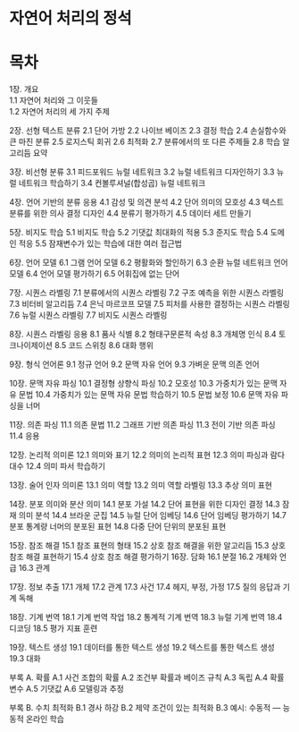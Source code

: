 # 자연어 처리의 정석

# 목차
1장. 개요  
1.1 자연어 처리와 그 이웃들  
1.2 자연어 처리의 세 가지 주제  

2장. 선형 텍스트 분류
2.1 단어 가방
2.2 나이브 베이즈
2.3 결정 학습
2.4 손실함수와 큰 마진 분류
2.5 로지스틱 회귀
2.6 최적화
2.7 분류에서의 또 다른 주제들
2.8 학습 알고리듬 요약

3장. 비선형 분류
3.1 피드포워드 뉴럴 네트워크
3.2 뉴럴 네트워크 디자인하기
3.3 뉴럴 네트워크 학습하기
3.4 컨볼루셔널(합성곱) 뉴럴 네트워크

4장. 언어 기반의 분류 응용
4.1 감성 및 의견 분석
4.2 단어 의미의 모호성
4.3 텍스트 분류를 위한 의사 결정 디자인
4.4 분류기 평가하기
4.5 데이터 세트 만들기

5장. 비지도 학습
5.1 비지도 학습
5.2 기댓값 최대화의 적용
5.3 준지도 학습
5.4 도메인 적응
5.5 잠재변수가 있는 학습에 대한 여러 접근법

6장. 언어 모델
6.1 그램 언어 모델
6.2 평활화와 할인하기
6.3 순환 뉴럴 네트워크 언어 모델
6.4 언어 모델 평가하기
6.5 어휘집에 없는 단어

7장. 시퀀스 라벨링
7.1 분류에서의 시퀀스 라벨링
7.2 구조 예측을 위한 시퀀스 라벨링
7.3 비터비 알고리듬
7.4 은닉 마르코프 모델
7.5 피처를 사용한 결정하는 시퀀스 라벨링
7.6 뉴럴 시퀀스 라벨링
7.7 비지도 시퀀스 라벨링

8장. 시퀀스 라벨링 응용
8.1 품사 식별
8.2 형태구문론적 속성
8.3 개체명 인식
8.4 토크나이제이션
8.5 코드 스위칭
8.6 대화 행위

9장. 형식 언어론
9.1 정규 언어
9.2 문맥 자유 언어
9.3 가벼운 문맥 의존 언어

10장. 문맥 자유 파싱
10.1 결정형 상향식 파싱
10.2 모호성
10.3 가중치가 있는 문맥 자유 문법
10.4 가중치가 있는 문맥 자유 문법 학습하기
10.5 문법 보정
10.6 문맥 자유 파싱을 너머

11장. 의존 파싱
11.1 의존 문법
11.2 그래프 기반 의존 파싱
11.3 전이 기반 의존 파싱
11.4 응용

12장. 논리적 의미론
12.1 의미와 표기
12.2 의미의 논리적 표현
12.3 의미 파싱과 람다 대수
12.4 의미 파서 학습하기

13장. 술어 인자 의미론
13.1 의미 역할
13.2 의미 역할 라벨링
13.3 추상 의미 표현

14장. 분포 의미와 분산 의미
14.1 분포 가설
14.2 단어 표현을 위한 디자인 결정
14.3 잠재 의미 분석
14.4 브라운 군집
14.5 뉴럴 단어 임베딩
14.6 단어 임베딩 평가하기
14.7 분포 통계량 너머의 분포된 표현
14.8 다중 단어 단위의 분포된 표현

15장. 참조 해결
15.1 참조 표현의 형태
15.2 상호 참조 해결을 위한 알고리듬
15.3 상호 참조 해결 표현하기
15.4 상호 참조 해결 평가하기
16장. 담화
16.1 분절
16.2 개체와 언급
16.3 관계

17장. 정보 추출
17.1 개체
17.2 관계
17.3 사건
17.4 헤지, 부정, 가정
17.5 질의 응답과 기계 독해

18장. 기계 번역
18.1 기계 번역 작업
18.2 통계적 기계 번역
18.3 뉴럴 기계 번역
18.4 디코딩
18.5 평가 지표 훈련

19장. 텍스트 생성
19.1 데이터를 통한 텍스트 생성
19.2 텍스트를 통한 텍스트 생성
19.3 대화

부록 A. 확률
A.1 사건 조합의 확률
A.2 조건부 확률과 베이즈 규칙
A.3 독립
A.4 확률변수
A.5 기댓값
A.6 모델링과 추정

부록 B. 수치 최적화
B.1 경사 하강
B.2 제약 조건이 있는 최적화
B.3 예시: 수동적 — 능동적 온라인 학습
